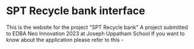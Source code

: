 # SPT Recycle bank interface
This is the website for the project "SPT Recycle bank" A project submitted to EDBA Neo Innovation 2023 at Joseph Uppatham School
If you want to know about the application please refer to this -
